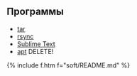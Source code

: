 ## Программы

- [tar](tar)
- [rsync](rsync)
- [Sublime Text](sublime-text)
- [apt](apt) <span class="r">DELETE!</span>


{% include f.htm f="soft/README.md" %}
